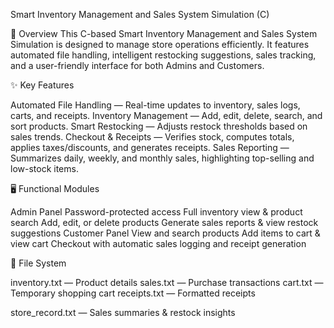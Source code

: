 Smart Inventory Management and Sales System Simulation (C)

📌 Overview
This C-based Smart Inventory Management and Sales System Simulation is designed to manage store operations efficiently. It features automated file handling, intelligent restocking suggestions, sales tracking, and a user-friendly interface for both Admins and Customers.

✨ Key Features

Automated File Handling — Real-time updates to inventory, sales logs, carts, and receipts.
Inventory Management — Add, edit, delete, search, and sort products.
Smart Restocking — Adjusts restock thresholds based on sales trends.
Checkout & Receipts — Verifies stock, computes totals, applies taxes/discounts, and generates receipts.
Sales Reporting — Summarizes daily, weekly, and monthly sales, highlighting top-selling and low-stock items.

🖥 Functional Modules

Admin Panel
Password-protected access
Full inventory view & product search
Add, edit, or delete products
Generate sales reports & view restock suggestions
Customer Panel
View and search products
Add items to cart & view cart
Checkout with automatic sales logging and receipt generation

📂 File System

inventory.txt — Product details
sales.txt — Purchase transactions
cart.txt — Temporary shopping cart
receipts.txt — Formatted receipts

store_record.txt — Sales summaries & restock insights

